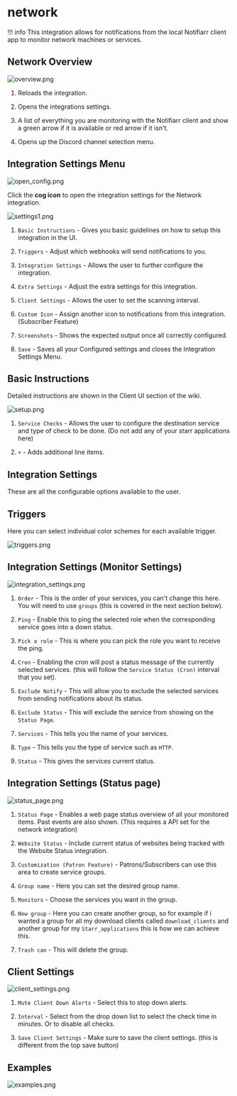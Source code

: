 # network

!!! info
    This integration allows for notifications from the local Notifiarr client app to monitor network machines or services.

## Network Overview

![overview.png](../../assets/screenshots/integrations/network/overview.png)

1. Reloads the integration.

2. Opens the integrations settings.

3. A list of everything you are monitoring with the Notifiarr client and show a green arrow if it is available or red arrow if it isn't.

4. Opens up the Discord channel selection menu.

## Integration Settings Menu

![open_config.png](../../assets/screenshots/integrations/network/open_config.png)

Click the **cog icon** to open the integration settings for the Network integration.

![settings1.png](../../assets/screenshots/integrations/network/settings1.png)

1. `Basic Instructions` - Gives you basic guidelines on how to setup this integration in the UI.

2. `Triggers` - Adjust which webhooks will send notifications to you.

3. `Integration Settings` - Allows the user to further configure the integration.

4. `Extra Settings` - Adjust the extra settings for this integration.

5. `Client Settings` - Allows the user to set the scanning interval.

6. `Custom Icon` - Assign another icon to notifications from this integration. (Subscriber Feature)

7. `Screenshots` - Shows the expected output once all correctly configured.

8. `Save` - Saves all your Configured settings and closes the Integration Settings Menu.

## Basic Instructions

Detailed instructions are shown in the Client UI section of the wiki.

![setup.png](../../assets/screenshots/integrations/network/setup.png)

1. `Service Checks` - Allows the user to configure the destination service and type of check to be done. (Do not add any of your starr applications here)

2. `+` - Adds additional line items.

## Integration Settings

These are all the configurable options available to the user.

## Triggers

Here you can select individual color schemes for each available trigger.

![triggers.png](../../assets/screenshots/integrations/network/triggers.png)

## Integration Settings (Monitor Settings)

![integration_settings.png](../../assets/screenshots/integrations/network/integration_settings.png)

1. `Order` - This is the order of your services, you can't change this here. You will need to use `groups` (this is covered in the next section below).

2. `Ping` - Enable this to ping the selected role when the corresponding service goes into a down status.

3. `Pick a role` - This is where you can pick the role you want to receive the ping.

4. `Cron` - Enabling the cron will post a status message of the currently selected services. (this will follow the `Service Status (Cron)` interval that you set).

5. `Exclude Notify` - This will allow you to exclude the selected services from sending notifications about its status.

6. `Exclude Status` - This will exclude the service from showing on the `Status Page`.

7. `Services` - This tells you the name of your services.

8. `Type` - This tells you the type of service such as `HTTP`.

9. `Status` - This gives the services current status.

## Integration Settings (Status page)

![status_page.png](../../assets/screenshots/integrations/network/status_page.png)

1. `Status Page` - Enables a web page status overview of all your monitored items. Past events are also shown. (This requires a API set for the network integration)

2. `Website Status` - Include current status of websites being tracked with the Website Status integration.

3. `Customization (Patron Feature)` - Patrons/Subscribers can use this area to create service groups.

4. `Group name` - Here you can set the desired group name.

5. `Monitors` - Choose the services you want in the group.

6. `New group` - Here you can create another group, so for example if i wanted a group for all my download clients called `download_clients` and another group for my `Starr_applications` this is how we can achieve this.

7. `Trash can` - This will delete the group.

## Client Settings

![client_settings.png](../../assets/screenshots/integrations/network/client_settings.png)

1. `Mute Client Down Alerts` - Select this to stop down alerts.

2. `Interval` - Select from the drop down list to select the check time in minutes. Or to disable all checks.

3. `Save Client Settings` - Make sure to save the client settings. (this is different from the top save button)

## Examples

![examples.png](../../assets/screenshots/integrations/network/examples.png)
